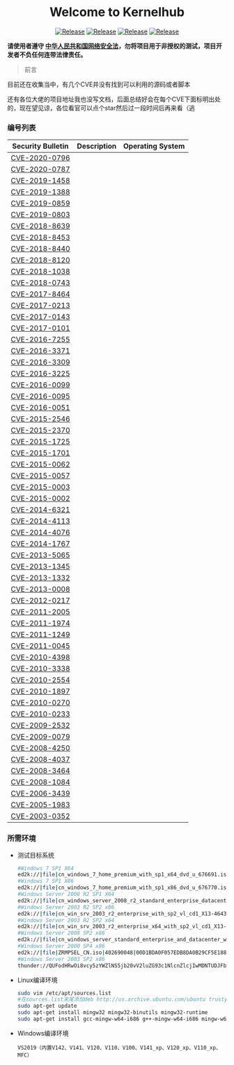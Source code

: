  <h1 align="center" >Welcome to Kernelhub</h1>


 <p align="center">
    <a href="https://github.com/Ascotbe/Kernelhub"><img alt="Release" src="https://img.shields.io/badge/Ascotbe-Kernelhub-green"></a>
    <a href="https://github.com/Ascotbe/Kernelhub"><img alt="Release" src="https://img.shields.io/badge/LICENSE-GPL-ff69b4"></a>
	<a href="https://github.com/Ascotbe/Kernelhub/stargazers"><img alt="Release" src="https://img.shields.io/github/stars/ascotbe/Kernelhub.svg"></a>
	<a href="https://github.com/Ascotbe/Medusa"><img alt="Release" src="https://img.shields.io/badge/scope-2000—2020-success"></a>
 </p>




**请使用者遵守 [中华人民共和国网络安全法](http://www.cac.gov.cn/2016-11/07/c_1119867116.htm)，勿将项目用于非授权的测试，项目开发者不负任何连带法律责任。**



> 前言

目前还在收集当中，有几个CVE并没有找到可以利用的源码或者脚本

还有各位大佬的项目地址我也没写文档，后面总结好会在每个CVE下面标明出处的，现在望见谅，各位看官可以点个star然后过一段时间后再来看（逃



### 编号列表

| Security Bulletin                | Description | Operating System |
| -------------------------------- | ----------- | ---------------- |
| [CVE-2020-0796](./CVE-2020-0796) |             |                  |
| [CVE-2020-0787](./CVE-2020-0787) |             |                  |
| [CVE-2019-1458](./CVE-2019-1458) |             |                  |
| [CVE-2019-1388](./CVE-2019-1388) |             |                  |
| [CVE-2019-0859](./CVE-2019-0859) |             |                  |
| [CVE-2019-0803](./CVE-2019-0803) |             |                  |
| [CVE-2018-8639](./CVE-2018-8639) |             |                  |
| [CVE-2018-8453](./CVE-2018-8453) |             |                  |
| [CVE-2018-8440](./CVE-2018-8440) |             |                  |
| [CVE-2018-8120](./CVE-2018-8120) |             |                  |
| [CVE-2018-1038](./CVE-2018-1038) |             |                  |
| [CVE-2018-0743](./CVE-2018-0743) |             |                  |
| [CVE-2017-8464](./CVE-2017-8464) |             |                  |
| [CVE-2017-0213](./CVE-2017-0213) |             |                  |
| [CVE-2017-0143](./CVE-2017-0143) |             |                  |
| [CVE-2017-0101](./CVE-2017-0101) |             |                  |
| [CVE-2016-7255](./CVE-2016-7255) |             |                  |
| [CVE-2016-3371](./CVE-2016-3371) |             |                  |
| [CVE-2016-3309](./CVE-2016-3309) |             |                  |
| [CVE-2016-3225](./CVE-2016-3225) |             |                  |
| [CVE-2016-0099](./CVE-2016-0099) |             |                  |
| [CVE-2016-0095](./CVE-2016-0095) |             |                  |
| [CVE-2016-0051](./CVE-2016-0051) |             |                  |
| [CVE-2015-2546](./CVE-2015-2546) |             |                  |
| [CVE-2015-2370](./CVE-2015-2370) |             |                  |
| [CVE-2015-1725](./CVE-2015-1725) |             |                  |
| [CVE-2015-1701](./CVE-2015-1701) |             |                  |
| [CVE-2015-0062](./CVE-2015-0062) |             |                  |
| [CVE-2015-0057](./CVE-2015-0057) |             |                  |
| [CVE-2015-0003](./CVE-2015-0003) |             |                  |
| [CVE-2015-0002](./CVE-2015-0002) |             |                  |
| [CVE-2014-6321](./CVE-2014-6321) |             |                  |
| [CVE-2014-4113](./CVE-2014-4113) |             |                  |
| [CVE-2014-4076](./CVE-2014-4076) |             |                  |
| [CVE-2014-1767](./CVE-2014-1767) |             |                  |
| [CVE-2013-5065](./CVE-2013-5065) |             |                  |
| [CVE-2013-1345](./CVE-2013-1345) |             |                  |
| [CVE-2013-1332](./CVE-2013-1332) |             |                  |
| [CVE-2013-0008](./CVE-2013-0008) |             |                  |
| [CVE-2012-0217](./CVE-2012-0217) |             |                  |
| [CVE-2011-2005](./CVE-2011-2005) |             |                  |
| [CVE-2011-1974](./CVE-2011-1974) |             |                  |
| [CVE-2011-1249](./CVE-2011-1249) |             |                  |
| [CVE-2011-0045](./CVE-2011-0045) |             |                  |
| [CVE-2010-4398](./CVE-2010-4398) |             |                  |
| [CVE-2010-3338](./CVE-2010-3338) |             |                  |
| [CVE-2010-2554](./CVE-2010-2554) |             |                  |
| [CVE-2010-1897](./CVE-2010-1897) |             |                  |
| [CVE-2010-0270](./CVE-2010-0270) |             |                  |
| [CVE-2010-0233](./CVE-2010-0233) |             |                  |
| [CVE-2009-2532](./CVE-2009-2532) |             |                  |
| [CVE-2009-0079](./CVE-2009-0079) |             |                  |
| [CVE-2008-4250](./CVE-2008-4250) |             |                  |
| [CVE-2008-4037](./CVE-2008-4037) |             |                  |
| [CVE-2008-3464](./CVE-2008-3464) |             |                  |
| [CVE-2008-1084](./CVE-2008-1084) |             |                  |
| [CVE-2006-3439](./CVE-2006-3439) |             |                  |
| [CVE-2005-1983](./CVE-2005-1983) |             |                  |
| [CVE-2003-0352](./CVE-2003-0352) |             |                  |



### 所需环境

- 测试目标系统

  ```bash
  #Windows 7 SP1 X64 
  ed2k://|file|cn_windows_7_home_premium_with_sp1_x64_dvd_u_676691.iso|3420557312|1A3CF44F3F5E0BE9BBC1A938706A3471|/
  #Windows 7 SP1 X86
  ed2k://|file|cn_windows_7_home_premium_with_sp1_x86_dvd_u_676770.iso|2653276160|A8E8BD4421174DF34BD14D60750B3CDB|/
  #Windows Server 2008 R2 SP1 X64 
  ed2k://|file|cn_windows_server_2008_r2_standard_enterprise_datacenter_and_web_with_sp1_x64_dvd_617598.iso|3368839168|D282F613A80C2F45FF23B79212A3CF67|/
  #Windows Server 2003 R2 SP2 x86
  ed2k://|file|cn_win_srv_2003_r2_enterprise_with_sp2_vl_cd1_X13-46432.iso|637917184|284DC0E76945125035B9208B9199E465|/
  #Windows Server 2003 R2 SP2 x64
  ed2k://|file|cn_win_srv_2003_r2_enterprise_x64_with_sp2_vl_cd1_X13-47314.iso|647686144|107F10D2A7FF12FFF0602FF60602BB37|/
  #Windows Server 2008 SP2 x86
  ed2k://|file|cn_windows_server_standard_enterprise_and_datacenter_with_sp2_x86_dvd_x15-41045.iso|2190057472|E93B029C442F19024AA9EF8FB02AC90B|/
  #Windows Server 2000 SP4 x86
  ed2k://|file|ZRMPSEL_CN.iso|402690048|00D1BDA0F057EDB8DA0B29CF5E188788|/
  #Windows Server 2003 SP2 x86
  thunder://QUFodHRwOi8vcy5zYWZlNS5jb20vV2luZG93c1NlcnZlcjIwMDNTUDJFbnRlcnByaXNlRWRpdGlvbi5pc29aWg==
  ```

- Linux编译环境

  ```bash
  sudo vim /etc/apt/sources.list
  #在sources.list末尾添加deb http://us.archive.ubuntu.com/ubuntu trusty main universe
  sudo apt-get update
  sudo apt-get install mingw32 mingw32-binutils mingw32-runtime
  sudo apt-get install gcc-mingw-w64-i686 g++-mingw-w64-i686 mingw-w64-tools
  ```

- Windows编译环境

  ```
  VS2019（内置V142、V141、V120、V110、V100、V141_xp、V120_xp、V110_xp、MFC）
  ```

  

